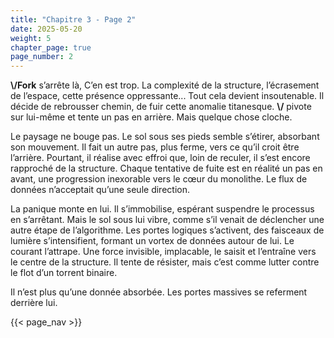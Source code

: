 ```yaml
---
title: "Chapitre 3 - Page 2"
date: 2025-05-20
weight: 5
chapter_page: true
page_number: 2
---
```


**\\/Fork** s’arrête là, C’en est trop. La complexité de la structure, l’écrasement de l’espace, cette présence oppressante... Tout cela devient insoutenable. Il décide de rebrousser chemin, de fuir cette anomalie titanesque. **\\/** pivote sur lui-même et tente un pas en arrière. Mais quelque chose cloche.

Le paysage ne bouge pas. Le sol sous ses pieds semble s’étirer, absorbant son mouvement. Il fait un autre pas, plus ferme, vers ce qu’il croit être l’arrière. Pourtant, il réalise avec effroi que, loin de reculer, il s’est encore rapproché de la structure. Chaque tentative de fuite est en réalité un pas en avant, une progression inexorable vers le cœur du monolithe. Le flux de données n’acceptait qu’une seule direction.

La panique monte en lui. Il s’immobilise, espérant suspendre le processus en s’arrêtant. Mais le sol sous lui vibre, comme s’il venait de déclencher une autre étape de l’algorithme. Les portes logiques s’activent, des faisceaux de lumière s’intensifient, formant un vortex de données autour de lui. Le courant l’attrape. Une force invisible, implacable, le saisit et l’entraîne vers le centre de la structure. Il tente de résister, mais c’est comme lutter contre le flot d’un torrent binaire.

Il n’est plus qu’une donnée absorbée. Les portes massives se referment derrière lui.

{{< page_nav >}}
